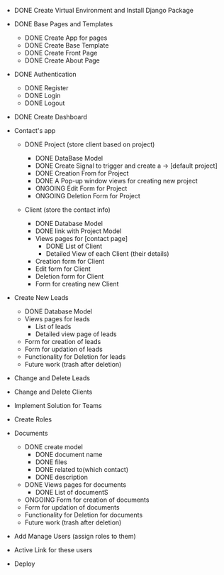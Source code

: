 - DONE Create Virtual Environment and Install Django Package

- DONE Base Pages and Templates
    - DONE Create App for pages
    - DONE Create Base Template
    - DONE Create Front Page
    - DONE Create About Page

- DONE Authentication
    - DONE Register
    - DONE Login
    - DONE Logout

- DONE Create Dashboard

- Contact's app
    - DONE Project (store client based on project)
        - DONE DataBase Model
        - DONE Create Signal to trigger and create a -> [default project]
        - DONE Creation From for Project
        - DONE A Pop-up window views for creating new project
        - ONGOING Edit Form for Project
        - ONGOING Deletion Form for Project
        

    - Client (store the contact info)
        - DONE Database Model
        - DONE link with Project Model
        - Views pages for [contact page]
            - DONE List of Client
            - Detailed View of each Client (their details)
        - Creation form for Client
        - Edit form for Client
        - Deletion form for Client
        - Form for creating new Client


- Create New Leads
    - DONE Database Model
    - Views pages for leads
        - List of leads
        - Detailed view page of leads
    - Form for creation of leads
    - Form for updation of leads
    - Functionality for Deletion for leads 
    - Future work (trash after deletion)

- Change and Delete Leads

- Change and Delete Clients

- Implement Solution for Teams

- Create Roles

- Documents
    - DONE create model
        - DONE document name
        - DONE files
        - DONE related to(which contact)
        - DONE description
    - DONE Views pages for documents
        - DONE List of documentS
    - ONGOING Form for creation of documents
    - Form for updation of documents
    - Functionality for Deletion for documents 
    - Future work (trash after deletion)

- Add Manage Users (assign roles to them)

- Active Link for these users

- Deploy

